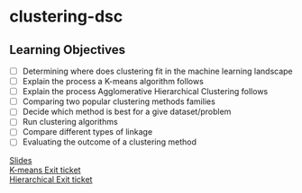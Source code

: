 # clustering-dsc

## Learning Objectives

* [ ] Determining where does clustering fit in the machine learning landscape
* [ ] Explain the process a K-means algorithm follows
* [ ] Explain the process Agglomerative Hierarchical Clustering follows
* [ ] Comparing two popular clustering methods families
* [ ] Decide which method is best for a give dataset/problem
* [ ] Run clustering algorithms
* [ ] Compare different types of linkage
* [ ] Evaluating the outcome of a clustering method

[Slides](https://docs.google.com/presentation/d/1_FSF6woO6MOTRwDZmH_o4sG3lbl8nagRfhC_R6Q_Dc0/edit?usp=sharing)<br>
[K-means Exit ticket](https://forms.gle/wNBeVkw2ZeabapAK7)<br>
[Hierarchical Exit ticket](https://forms.gle/yTwDwJaW9Yu9Gro97)<br>
